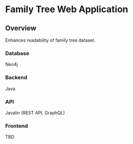 # Family Tree Web Application

## Overview
Enhances readability of family tree dataset.

### Database
Neo4j

### Backend
Java

### API
Javalin (REST API, GraphQL)

### Frontend
TBD
